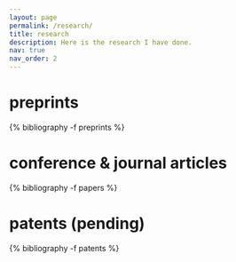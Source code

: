 ```yaml
---
layout: page
permalink: /research/
title: research
description: Here is the research I have done.
nav: true
nav_order: 2
---
```

<!-- _pages/publications.md -->
<div class="publications">

<h1>preprints</h1>

{% bibliography -f preprints %}

<h1>conference &amp; journal articles</h1>
{% bibliography -f papers %}

<h1>patents (pending)</h1>
{% bibliography -f patents %}

</div>
